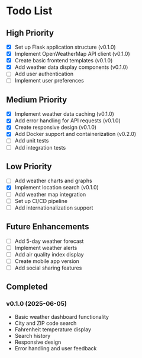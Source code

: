 # Todo List

## High Priority
- [x] Set up Flask application structure (v0.1.0)
- [x] Implement OpenWeatherMap API client (v0.1.0)
- [x] Create basic frontend templates (v0.1.0)
- [x] Add weather data display components (v0.1.0)
- [ ] Add user authentication
- [ ] Implement user preferences

## Medium Priority
- [x] Implement weather data caching (v0.1.0)
- [x] Add error handling for API requests (v0.1.0)
- [x] Create responsive design (v0.1.0)
- [x] Add Docker support and containerization (v0.2.0)
- [ ] Add unit tests
- [ ] Add integration tests

## Low Priority
- [ ] Add weather charts and graphs
- [x] Implement location search (v0.1.0)
- [ ] Add weather map integration
- [ ] Set up CI/CD pipeline
- [ ] Add internationalization support

## Future Enhancements
- [ ] Add 5-day weather forecast
- [ ] Implement weather alerts
- [ ] Add air quality index display
- [ ] Create mobile app version
- [ ] Add social sharing features

## Completed
### v0.1.0 (2025-06-05)
- Basic weather dashboard functionality
- City and ZIP code search
- Fahrenheit temperature display
- Search history
- Responsive design
- Error handling and user feedback
